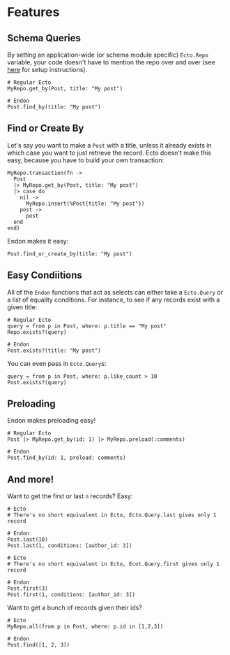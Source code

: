 # Features

## Schema Queries
By setting an application-wide (or schema module specific) `Ecto.Repo` variable, your code doesn't have to mention the repo over and over (see [here](overview.html#configuration) for setup instructions).

```
# Regular Ecto
MyRepo.get_by(Post, title: "My post")

# Endon
Post.find_by(title: "My post")
```

## Find or Create By
Let's say you want to make a `Post` with a title, unless it already exists in which case you want to just retrieve the record.  Ecto doesn't make this easy, because you have to build your own transaction:

```
MyRepo.transaction(fn ->
  Post
  |> MyRepo.get_by(Post, title: "My post")
  |> case do
    nil ->
      MyRepo.insert(%Post{title: "My post"})
    post ->
      post
  end
end)
```

Endon makes it easy:

```
Post.find_or_create_by(title: "My post")
```

## Easy Condiitions
All of the `Endon` functions that act as selects can either take a `Ecto.Query` or a list of equality conditions.  For instance, to see if any records exist with a given title:

```
# Regular Ecto
query = from p in Post, where: p.title == "My post"
Repo.exists?(query)

# Endon
Post.exists?(title: "My post")
```

You can even pass in `Ecto.Query`s:
```
query = from p in Post, where: p.like_count > 10
Post.exists?(query)
```

## Preloading
Endon makes preloading easy!

```
# Regular Ecto
Post |> MyRepo.get_by(id: 1) |> MyRepo.preload(:comments)

# Endon
Post.find_by(id: 1, preload: comments)
```

## And more!
Want to get the first or last `n` records?  Easy:

```
# Ecto
# There's no short equivalent in Ecto, Ecto.Query.last gives only 1 record

# Endon
Post.last(10)
Post.last(1, conditions: [author_id: 3])

# Ecto
# There's no short equivalent in Ecto, Ecot.Query.first gives only 1 record

# Endon
Post.first(3)
Post.first(1, conditions: [author_id: 3])
```

Want to get a bunch of records given their ids?

```
# Ecto
MyRepo.all(from p in Post, where: p.id in [1,2,3])

# Endon
Post.find([1, 2, 3])
```
